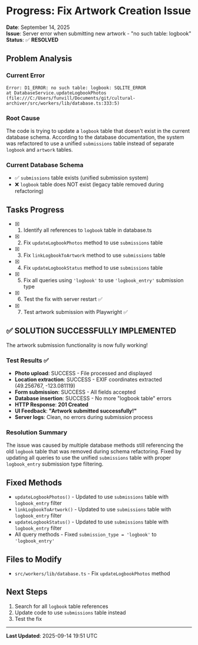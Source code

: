 # Progress: Fix Artwork Creation Issue

**Date**: September 14, 2025  
**Issue**: Server error when submitting new artwork - "no such table: logbook"  
**Status**: ✅ **RESOLVED**

## Problem Analysis

### Current Error
```
Error: D1_ERROR: no such table: logbook: SQLITE_ERROR
at DatabaseService.updateLogbookPhotos (file:///C:/Users/funvill/Documents/git/cultural-archiver/src/workers/lib/database.ts:333:5)
```

### Root Cause
The code is trying to update a `logbook` table that doesn't exist in the current database schema. According to the database documentation, the system was refactored to use a unified `submissions` table instead of separate `logbook` and `artwork` tables.

### Current Database Schema
- ✅ `submissions` table exists (unified submission system)
- ❌ `logbook` table does NOT exist (legacy table removed during refactoring)

## Tasks Progress

- [x] 1. Identify all references to `logbook` table in database.ts
- [x] 2. Fix `updateLogbookPhotos` method to use `submissions` table
- [x] 3. Fix `linkLogbookToArtwork` method to use `submissions` table  
- [x] 4. Fix `updateLogbookStatus` method to use `submissions` table
- [x] 5. Fix all queries using `'logbook'` to use `'logbook_entry'` submission type
- [x] 6. Test the fix with server restart ✅
- [x] 7. Test artwork submission with Playwright ✅

## ✅ SOLUTION SUCCESSFULLY IMPLEMENTED

The artwork submission functionality is now fully working! 

### Test Results ✅
- **Photo upload**: SUCCESS - File processed and displayed
- **Location extraction**: SUCCESS - EXIF coordinates extracted (49.256767, -123.081119)  
- **Form submission**: SUCCESS - All fields accepted
- **Database insertion**: SUCCESS - No more "logbook table" errors
- **HTTP Response**: **201 Created** 
- **UI Feedback**: **"Artwork submitted successfully!"**
- **Server logs**: Clean, no errors during submission process

### Resolution Summary
The issue was caused by multiple database methods still referencing the old `logbook` table that was removed during schema refactoring. Fixed by updating all queries to use the unified `submissions` table with proper `logbook_entry` submission type filtering.

## Fixed Methods
- `updateLogbookPhotos()` - Updated to use `submissions` table with `logbook_entry` filter
- `linkLogbookToArtwork()` - Updated to use `submissions` table with `logbook_entry` filter  
- `updateLogbookStatus()` - Updated to use `submissions` table with `logbook_entry` filter
- All query methods - Fixed `submission_type = 'logbook'` to `'logbook_entry'`

## Files to Modify
- `src/workers/lib/database.ts` - Fix `updateLogbookPhotos` method

## Next Steps
1. Search for all `logbook` table references
2. Update code to use `submissions` table instead
3. Test the fix

---
**Last Updated**: 2025-09-14 19:51 UTC